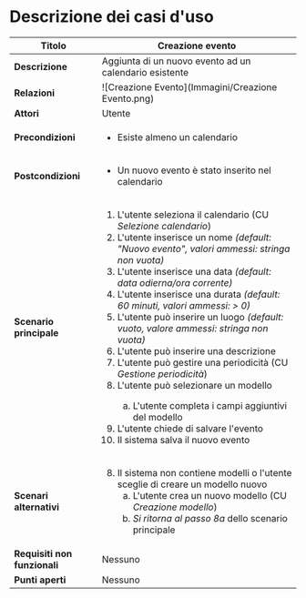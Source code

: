 Descrizione dei casi d'uso
===

Titolo | Creazione evento
--- | ---
**Descrizione** | Aggiunta di un nuovo evento ad un calendario esistente
**Relazioni** | ![Creazione Evento](Immagini/Creazione Evento.png)
**Attori** | Utente
**Precondizioni** | <ul><li>Esiste almeno un calendario</li></ul>
**Postcondizioni** | <ul><li>Un nuovo evento è stato inserito nel calendario</li></ul>
**Scenario principale** | <ol><li>L'utente seleziona il calendario (CU *Selezione calendario*)</li><li>L'utente inserisce un nome *(default: "Nuovo evento", valori ammessi: stringa non vuota)*</li><li>L'utente inserisce una data *(default: data odierna/ora corrente)*</li><li>L'utente inserisce una durata *(default: 60 minuti, valori ammessi: > 0)*</li><li>L'utente può inserire un luogo *(default: vuoto, valore ammessi: stringa non vuota)*</li><li>L'utente può inserire una descrizione</li><li>L'utente può gestire una periodicità (CU *Gestione periodicità*)</li><li>L'utente può selezionare un modello</li><ol type=a><li>L'utente completa i campi aggiuntivi del modello</li></ol><li>L'utente chiede di salvare l'evento</li><li>Il sistema salva il nuovo evento</ol>
**Scenari alternativi** | <ol start=8><li>Il sistema non contiene modelli o l'utente sceglie di creare un modello nuovo<ol type=a><li>L'utente crea un nuovo modello (CU *Creazione modello*)</li><li>*Si ritorna al passo 8a* dello scenario principale</li></ol></li></ol>
**Requisiti non funzionali** | Nessuno
**Punti aperti** | Nessuno

